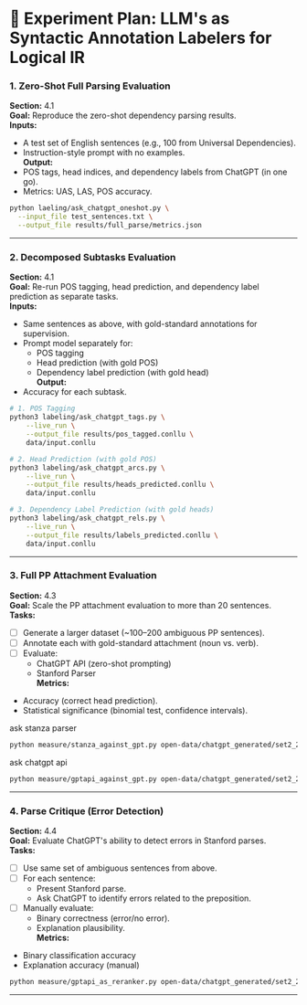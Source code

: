 # 🧪 Experiment Plan: LLM's as Syntactic Annotation Labelers for Logical IR


### 1. **Zero-Shot Full Parsing Evaluation**
**Section:** 4.1  
**Goal:** Reproduce the zero-shot dependency parsing results.  
**Inputs:**
- A test set of English sentences (e.g., 100 from Universal Dependencies).
- Instruction-style prompt with no examples.  
**Output:**
- POS tags, head indices, and dependency labels from ChatGPT (in one go).
- Metrics: UAS, LAS, POS accuracy.


```bash
python laeling/ask_chatgpt_oneshot.py \
  --input_file test_sentences.txt \
  --output_file results/full_parse/metrics.json
```

---

### 2. **Decomposed Subtasks Evaluation**
**Section:** 4.1  
**Goal:** Re-run POS tagging, head prediction, and dependency label prediction as separate tasks.  
**Inputs:**
- Same sentences as above, with gold-standard annotations for supervision.
- Prompt model separately for:
  - POS tagging
  - Head prediction (with gold POS)
  - Dependency label prediction (with gold head)  
**Output:**
- Accuracy for each subtask.

```bash
# 1. POS Tagging
python3 labeling/ask_chatgpt_tags.py \
    --live_run \
    --output_file results/pos_tagged.conllu \
    data/input.conllu

# 2. Head Prediction (with gold POS)
python3 labeling/ask_chatgpt_arcs.py \
    --live_run \
    --output_file results/heads_predicted.conllu \
    data/input.conllu

# 3. Dependency Label Prediction (with gold heads)
python3 labeling/ask_chatgpt_rels.py \
    --live_run \
    --output_file results/labels_predicted.conllu \
    data/input.conllu
```

---

### 3. **Full PP Attachment Evaluation**
**Section:** 4.3  
**Goal:** Scale the PP attachment evaluation to more than 20 sentences.  
**Tasks:**
- [ ] Generate a larger dataset (~100–200 ambiguous PP sentences).
- [ ] Annotate each with gold-standard attachment (noun vs. verb).
- [ ] Evaluate:
  - ChatGPT API (zero-shot prompting)
  - Stanford Parser  
**Metrics:**
- Accuracy (correct head prediction).
- Statistical significance (binomial test, confidence intervals).

ask stanza parser
```bash
python measure/stanza_against_gpt.py open-data/chatgpt_generated/set2_20examples.json --live_run --output_file open-data/chatgpt_generated/set2_predictions_stanza.conllu
```

ask chatgpt api
```bash
python measure/gptapi_against_gpt.py open-data/chatgpt_generated/set2_20examples.json --live_run --output_file open-data/chatgpt_generated/set2_predictions_chatgpt.json
```


---

### 4. **Parse Critique (Error Detection)**
**Section:** 4.4  
**Goal:** Evaluate ChatGPT's ability to detect errors in Stanford parses.  
**Tasks:**
- [ ] Use same set of ambiguous sentences from above.
- [ ] For each sentence:
  - Present Stanford parse.
  - Ask ChatGPT to identify errors related to the preposition.
- [ ] Manually evaluate:
  - Binary correctness (error/no error).
  - Explanation plausibility.  
**Metrics:**
- Binary classification accuracy
- Explanation accuracy (manual)

```bash
python measure/gptapi_as_reranker.py open-data/chatgpt_generated/set2_20examples.json --output_file open-data/chatgpt_generated/set2_20examples.getapi_as_reranker_2.json
```
---

